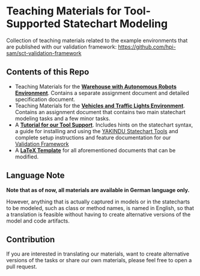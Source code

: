 # Teaching Materials for Tool-Supported Statechart Modeling

Collection of teaching materials related to the example environments that are published with our validation framework: https://github.com/hpi-sam/sct-validation-framework



## Contents of this Repo

* Teaching Materials for the **[Warehouse with Autonomous Robots Environment](infinitewarehouse)**. Contains a separate assignment document and detailed specification document.
* Teaching Materials for the **[Vehicles and Traffic Lights Environment](infinitewarehouse)**. Contains an assignment document that contains two main statechart modeling tasks and a few minor tasks.
* A **[Tutorial for our Tool Support](tool_tutorial)**. Includes hints on the statechart syntax, a guide for installing and using the [YAKINDU Statechart Tools](https://www.itemis.com/en/yakindu/state-machine/) and complete setup instructions and feature documentation for our [Validation Framework](https://github.com/hpi-sam/sct-validation-framework) 
* A **[LaTeX Template](template)** for all aforementioned documents that can be modified.



## Language Note

**Note that as of now, all materials are available in German language only.**

However, anything that is actually captured in models or in the statecharts to be modeled, such as class or method names, is named in English, so that a translation is feasible without having to create alternative versions of the model and code artifacts.


## Contribution

If you are interested in translating our materials, want to create alternative versions of the tasks or share our own materials, please feel free to open a pull request.